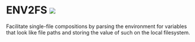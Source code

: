 # ENV2FS [![](https://badge.imagelayers.io/dweomer/env2fs:latest.svg)](https://imagelayers.io/?images=dweomer/env2fs:latest 'Get your own badge on imagelayers.io')

Facilitate single-file compositions by parsing the environment for variables that look like file paths and storing the value of such on the local filesystem.
